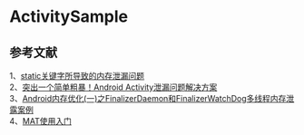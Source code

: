 # ActivitySample


## 参考文献
1、[static关键字所导致的内存泄漏问题](https://blog.csdn.net/lovejavasman/article/details/52643089)  
2、[突出一个简单粗暴！Android Activity泄漏问题解决方案](https://blog.csdn.net/u010944680/article/details/51921284)   
3、[Android内存优化(一)之FinalizerDaemon和FinalizerWatchDog多线程内存泄露案例](https://blog.csdn.net/longlong2015/article/details/79487520)       
4、[MAT使用入门](https://www.jianshu.com/p/d8e247b1e7b2)          

